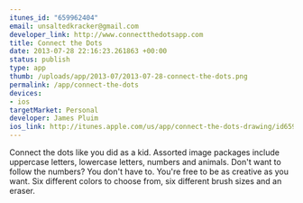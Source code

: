 ```yaml
--- 
itunes_id: "659962404"
email: unsaltedkracker@gmail.com
developer_link: http://www.connectthedotsapp.com
title: Connect the Dots
date: 2013-07-28 22:16:23.261863 +00:00
status: publish
type: app
thumb: /uploads/app/2013-07/2013-07-28-connect-the-dots.png
permalink: /app/connect-the-dots
devices: 
- ios
targetMarket: Personal
developer: James Pluim
ios_link: http://itunes.apple.com/us/app/connect-the-dots-drawing/id659962404
---
```


Connect the dots like you did as a kid. Assorted image packages include uppercase letters, lowercase letters, numbers and animals. Don't want to follow the numbers? You don't have to. You're free to be as creative as you want. Six different colors to choose from, six different brush sizes and an eraser.
